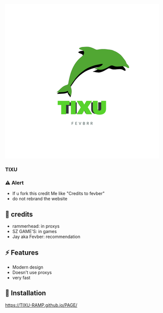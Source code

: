 <img src="Water Splash.png" alt="TIXU">

### TIXU

### ⚠️ Alert
- If u fork this credit Me like "Credits to fevber"
- do not rebrand the website

## 📝 credits
- rammerhead: in proxys
- SZ GAME'S: in games
- Jay aka Fevber: recommendation

## ⚡ Features

- Modern design
- Doesn't use proxys
- very fast

## 🔌 Installation
https://TIXU-RAMP.github.io/PAGE/
